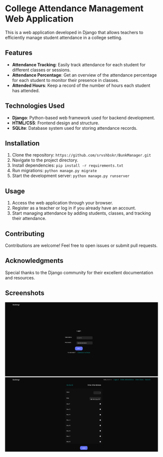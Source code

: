 # College Attendance Management Web Application

This is a web application developed in Django that allows teachers to efficiently manage student attendance in a college setting.

## Features

- **Attendance Tracking**: Easily track attendance for each student for different classes or sessions.
- **Attendance Percentage**: Get an overview of the attendance percentage for each student to monitor their presence in classes.
- **Attended Hours**: Keep a record of the number of hours each student has attended.

## Technologies Used

- **Django**: Python-based web framework used for backend development.
- **HTML/CSS**: Frontend design and structure.
- **SQLite**: Database system used for storing attendance records.

## Installation

1. Clone the repository: `https://github.com/srvshbskr/BunkManager.git`
2. Navigate to the project directory.
3. Install dependencies: `pip install -r requirements.txt`
4. Run migrations: `python manage.py migrate`
5. Start the development server: `python manage.py runserver`

## Usage

1. Access the web application through your browser.
2. Register as a teacher or log in if you already have an account.
3. Start managing attendance by adding students, classes, and tracking their attendance.

## Contributing

Contributions are welcome! Feel free to open issues or submit pull requests.


## Acknowledgments

Special thanks to the Django community for their excellent documentation and resources.

## Screenshots

![Screenshot 1](screenshots/screenshot1.png)
![Screenshot 2](screenshots/screenshot2.png)
